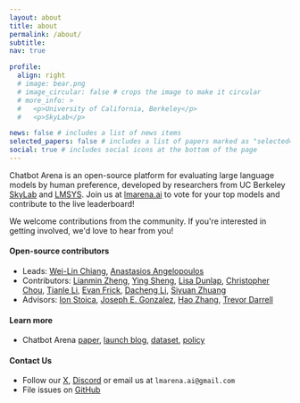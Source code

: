 ```yaml
---
layout: about
title: about
permalink: /about/
subtitle:
nav: true

profile:
  align: right
  # image: bear.png
  # image_circular: false # crops the image to make it circular
  # more_info: >
  #   <p>University of California, Berkeley</p>
  #   <p>SkyLab</p>

news: false # includes a list of news items
selected_papers: false # includes a list of papers marked as "selected={true}"
social: true # includes social icons at the bottom of the page
---
```


Chatbot Arena is an open-source platform for evaluating large language models by human preference, developed by researchers from UC Berkeley [SkyLab](https://sky.cs.berkeley.edu/) and [LMSYS](https://lmsys.org). Join us at [lmarena.ai](https://lmarena.ai) to vote for your top models and contribute to the live leaderboard!

We welcome contributions from the community. If you're interested in getting involved, we'd love to hear from you!

#### Open-source contributors
- Leads: [Wei-Lin Chiang](https://infwinston.github.io/), [Anastasios Angelopoulos](https://people.eecs.berkeley.edu/~angelopoulos/)
- Contributors: [Lianmin Zheng](https://lmzheng.net/), [Ying Sheng](https://sites.google.com/view/yingsheng/home), [Lisa Dunlap](https://www.lisabdunlap.com/), [Christopher Chou](https://www.linkedin.com/in/chrisychou/), [Tianle Li](https://codingwithtim.github.io/), [Evan Frick](https://efrick2002.github.io/), [Dacheng Li](https://dachengli1.github.io/), [Siyuan Zhuang](https://github.com/suquark)
- Advisors: [Ion Stoica](https://people.eecs.berkeley.edu/~istoica/), [Joseph E. Gonzalez](https://people.eecs.berkeley.edu/~jegonzal/), [Hao Zhang](https://cseweb.ucsd.edu/~haozhang/), [Trevor Darrell](https://people.eecs.berkeley.edu/~trevor/)

#### Learn more
- Chatbot Arena [paper](https://arxiv.org/abs/2403.04132), [launch blog](https://lmsys.org/blog/2023-05-03-arena/), [dataset](https://github.com/lm-sys/FastChat/blob/main/docs/dataset_release.md), [policy](https://lmsys.org/blog/2024-03-01-policy/)

#### Contact Us
- Follow our [X](https://x.com/lmsysorg), [Discord](https://discord.gg/HSWAKCrnFx) or email us at `lmarena.ai@gmail.com`
- File issues on [GitHub](https://github.com/lm-sys/FastChat)
